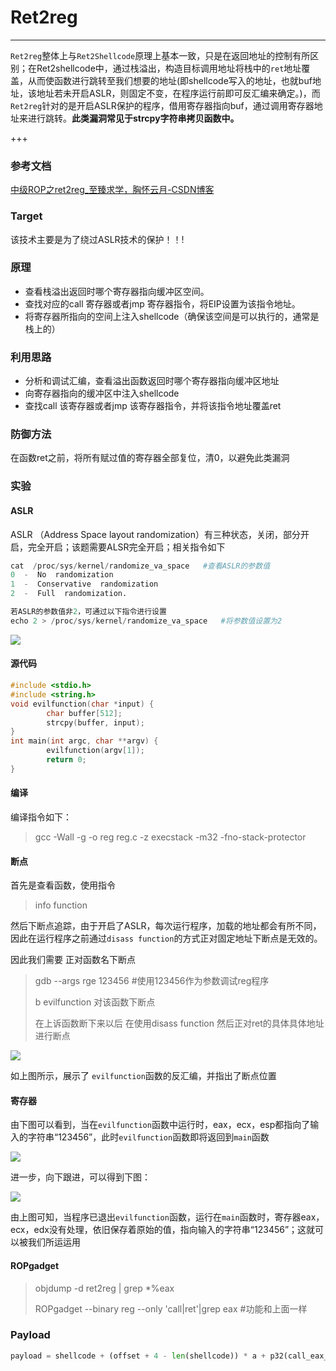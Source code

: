 # Ret2reg

---

`Ret2reg`整体上与`Ret2Shellcode`原理上基本一致，只是在返回地址的控制有所区别；在Ret2shellcode中，通过栈溢出，构造目标调用地址将栈中的`ret`地址覆盖，从而使函数进行跳转至我们想要的地址(即shellcode写入的地址，也就buf地址，该地址若未开启ASLR，则固定不变，在程序运行前即可反汇编来确定。)，而`Ret2reg`针对的是开启ASLR保护的程序，借用寄存器指向buf，通过调用寄存器地址来进行跳转。**此类漏洞常见于strcpy字符串拷贝函数中。**

+++

### 参考文档

[中级ROP之ret2reg_至臻求学，胸怀云月-CSDN博客](https://blog.csdn.net/AcSuccess/article/details/104465113)

### Target

该技术主要是为了绕过ASLR技术的保护！！!



### 原理

- 查看栈溢出返回时哪个寄存器指向缓冲区空间。
- 查找对应的call 寄存器或者jmp 寄存器指令，将EIP设置为该指令地址。
- 将寄存器所指向的空间上注入shellcode（确保该空间是可以执行的，通常是栈上的）

### 利用思路

- 分析和调试汇编，查看溢出函数返回时哪个寄存器指向缓冲区地址
- 向寄存器指向的缓冲区中注入shellcode
- 查找call 该寄存器或者jmp 该寄存器指令，并将该指令地址覆盖ret



### 防御方法

在函数ret之前，将所有赋过值的寄存器全部复位，清0，以避免此类漏洞



### 实验

#### ASLR

ASLR （Address Space layout randomization）有三种状态，关闭，部分开启，完全开启；该题需要ALSR完全开启；相关指令如下

```python
cat  /proc/sys/kernel/randomize_va_space   #查看ASLR的参数值
0  -  No  randomization
1  -  Conservative  randomization
2  -  Full  randomization.

若ASLR的参数值非2，可通过以下指令进行设置
echo 2 > /proc/sys/kernel/randomize_va_space   #将参数值设置为2
```

![](https://ms-study.oss-cn-chengdu.aliyuncs.com/Binary_study/RE/Snipaste_2021-04-30_16-50-39.png)



#### 源代码

```C
#include <stdio.h>
#include <string.h>
void evilfunction(char *input) {
        char buffer[512];
        strcpy(buffer, input);
}
int main(int argc, char **argv) {
        evilfunction(argv[1]);
        return 0;
}

```



#### 编译

编译指令如下：

>gcc -Wall -g -o reg reg.c -z execstack -m32 -fno-stack-protector





#### 断点

首先是查看函数，使用指令

> info function

然后下断点追踪，由于开启了ASLR，每次运行程序，加载的地址都会有所不同，因此在运行程序之前通过`disass function`的方式正对固定地址下断点是无效的。

因此我们需要 正对函数名下断点

> gdb --args rge 123456 #使用123456作为参数调试reg程序
>
> b evilfunction  对该函数下断点
>
> 在上诉函数断下来以后  在使用disass function 然后正对ret的具体具体地址进行断点

![](https://ms-study.oss-cn-chengdu.aliyuncs.com/Binary_study/RE/Snipaste_2021-05-06_20-02-01.png)

如上图所示，展示了 `evilfunction`函数的反汇编，并指出了断点位置



#### 寄存器

由下图可以看到，当在`evilfunction`函数中运行时，eax，ecx，esp都指向了输入的字符串“123456”，此时`evilfunction`函数即将返回到`main`函数

![](https://ms-study.oss-cn-chengdu.aliyuncs.com/Binary_study/RE/Snipaste_2021-05-06_20-04-46.png)

进一步，向下跟进，可以得到下图：

![](https://ms-study.oss-cn-chengdu.aliyuncs.com/Binary_study/RE/Snipaste_2021-05-06_20-11-57.png)

由上图可知，当程序已退出`evilfunction`函数，运行在`main`函数时，寄存器eax，ecx，edx没有处理，依旧保存着原始的值，指向输入的字符串“123456”；这就可以被我们所运运用



#### ROPgadget

> objdump -d ret2reg | grep *%eax
>
> ROPgadget --binary  reg --only 'call|ret'|grep eax  #功能和上面一样



### Payload

```python
payload = shellcode + (offset + 4 - len(shellcode)) * a + p32(call_eax_addr)
```



